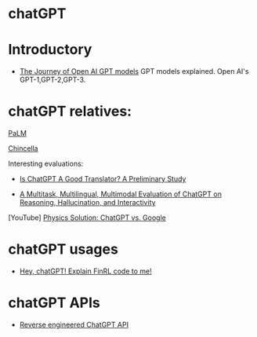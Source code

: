 # chatGPT


# Introductory

+ [The Journey of Open AI GPT models](https://medium.com/walmartglobaltech/the-journey-of-open-ai-gpt-models-32d95b7b7fb2)  GPT models explained. Open AI's GPT-1,GPT-2,GPT-3.

# chatGPT relatives: 

[PaLM](https://arxiv.org/abs/2204.02311)

[Chincella](https://arxiv.org/abs/2203.15556)


Interesting evaluations:

+ [Is ChatGPT A Good Translator? A Preliminary Study](https://arxiv.org/pdf/2301.08745.pdf)

+ [A Multitask, Multilingual, Multimodal Evaluation of ChatGPT
on Reasoning, Hallucination, and Interactivity](https://arxiv.org/pdf/2302.04023.pdf)

[YouTube] [Physics Solution: ChatGPT vs. Google](https://www.youtube.com/watch?v=x4dIx9VYQoM)


# chatGPT usages

+ [Hey, chatGPT! Explain FinRL code to me!](https://medium.com/@ai4finance/hey-chatgpt-explain-finrl-code-to-me-6a91d612296f)


# chatGPT APIs

+ [Reverse engineered ChatGPT API](https://github.com/acheong08/ChatGPT)






